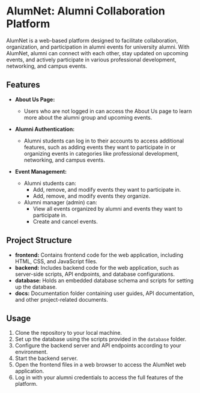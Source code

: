 # AlumNet: Alumni Collaboration Platform

AlumNet is a web-based platform designed to facilitate collaboration, organization, and participation in alumni events for university alumni. With AlumNet, alumni can connect with each other, stay updated on upcoming events, and actively participate in various professional development, networking, and campus events.

## Features

- **About Us Page:**
  - Users who are not logged in can access the About Us page to learn more about the alumni group and upcoming events.

- **Alumni Authentication:**
  - Alumni students can log in to their accounts to access additional features, such as adding events they want to participate in or organizing events in categories like professional development, networking, and campus events.
  
- **Event Management:**
  - Alumni students can:
    - Add, remove, and modify events they want to participate in.
    - Add, remove, and modify events they organize.
  - Alumni manager (admin) can:
    - View all events organized by alumni and events they want to participate in.
    - Create and cancel events.

## Project Structure

- **frontend:** Contains frontend code for the web application, including HTML, CSS, and JavaScript files.
- **backend:** Includes backend code for the web application, such as server-side scripts, API endpoints, and database configurations.
- **database:** Holds an embedded database schema and scripts for setting up the database.
- **docs:** Documentation folder containing user guides, API documentation, and other project-related documents.

## Usage

1. Clone the repository to your local machine.
2. Set up the database using the scripts provided in the `database` folder.
3. Configure the backend server and API endpoints according to your environment.
4. Start the backend server.
5. Open the frontend files in a web browser to access the AlumNet web application.
6. Log in with your alumni credentials to access the full features of the platform.
